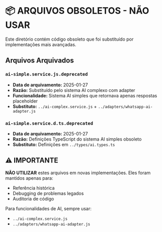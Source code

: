 # 📦 ARQUIVOS OBSOLETOS - NÃO USAR

Este diretório contém código obsoleto que foi substituído por implementações mais avançadas.

## Arquivos Arquivados

### `ai-simple.service.js.deprecated`
- **Data de arquivamento:** 2025-01-27
- **Razão:** Substituído pelo sistema AI complexo com adapter
- **Funcionalidade:** Sistema AI simples que retornava apenas respostas placeholder
- **Substituto:** `../ai-complex.service.js` + `../adapters/whatsapp-ai-adapter.js`

### `ai-simple.service.d.ts.deprecated`
- **Data de arquivamento:** 2025-01-27
- **Razão:** Definições TypeScript do sistema AI simples obsoleto
- **Substituto:** Definições em `../types/ai.types.ts`

## ⚠️ IMPORTANTE

**NÃO UTILIZAR** estes arquivos em novas implementações. Eles foram mantidos apenas para:
- Referência histórica
- Debugging de problemas legados
- Auditoria de código

Para funcionalidades de AI, sempre usar:
- `../ai-complex.service.js`
- `../adapters/whatsapp-ai-adapter.js`